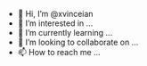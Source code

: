 - 👋 Hi, I’m @xvinceian
- 👀 I’m interested in ...
- 🌱 I’m currently learning ...
- 💞️ I’m looking to collaborate on ...
- 📫 How to reach me ...

<!---
xvinceian/xvinceian is a ✨ special ✨ repository because its `README.md` (this file) appears on your GitHub profile.
You can click the Preview link to take a look at your changes.
--->
